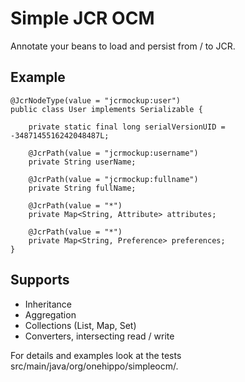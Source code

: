 Simple JCR OCM
============

Annotate your beans to load and persist from / to JCR.

## Example
```
@JcrNodeType(value = "jcrmockup:user")
public class User implements Serializable {

    private static final long serialVersionUID = -3487145516242048487L;

    @JcrPath(value = "jcrmockup:username")
    private String userName;

    @JcrPath(value = "jcrmockup:fullname")
    private String fullName;

    @JcrPath(value = "*")
    private Map<String, Attribute> attributes;

    @JcrPath(value = "*")
    private Map<String, Preference> preferences;
}
```

## Supports
- Inheritance
- Aggregation
- Collections (List, Map, Set)
- Converters, intersecting read / write

For details and examples look at the tests src/main/java/org/onehippo/simpleocm/.
